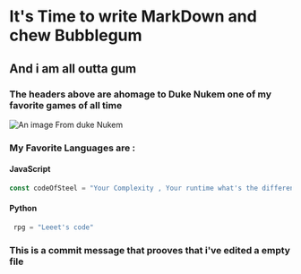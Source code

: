 # It's Time to write MarkDown and chew Bubblegum #
## And i am all outta gum ##

### The headers above are ahomage to Duke Nukem one of my favorite games of all time ###
![An image From duke Nukem](https://joesiegler.blog/wp-content/uploads/2015/12/duke3d_title.jpg)

### My Favorite Languages are : ###

#### JavaScript ####
```javascript
const codeOfSteel = "Your Complexity , Your runtime what's the difference"
```

#### Python ####
```python
 rpg = "Leeet's code"
```

















### This is a commit message that prooves that i've edited a empty file ###
